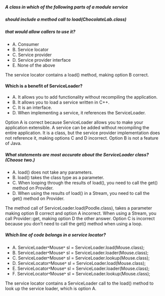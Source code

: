 ##### A class in which of the following parts of a module service
##### should include a method call to load(ChocolateLab.class)
##### that would allow callers to use it?
* A. Consumer
* B. Service locator
* C. Service provider
* D. Service provider interface
* E. None of the above

The service locator contains a load() method, making option B correct.

#### Which is a benefit of ServiceLoader?
*  A. It allows you to add functionality without recompiling the application.
*  B. It allows you to load a service written in C++.
*  C. It is an interface.
*  D. When implementing a service, it references the ServiceLoader.

Option A is correct because ServiceLoader allows you to make your application extensible.
A service can be added without recompiling the entire application.
It is a class, but the service provider implementation does not reference it,
making options C and D incorrect. Option B is not a feature of Java.

##### What statements are most accurate about the ServiceLoader class? (Choose two.)
* A. load() does not take any parameters.
* B. load() takes the class type as a parameter.
* C. When looping through the results of load(), you need to call the get() method on Provider.
* D. When using the results of load() in a Stream, you need to call the get() method on Provider.

The method call of ServiceLoader.load(Poodle.class),
takes a parameter making option B correct and option A incorrect.
When using a Stream, you call Provider::get, making option D the other answer.
Option C is incorrect because you don’t need to call the get() method when using a loop.

##### Which line of code belongs in a service locator?
* A. ServiceLoader˂Mouse˃ sl = ServiceLoader.load(Mouse.class);
* B. ServiceLoader˂Mouse˃ sl = ServiceLoader.loader(Mouse.class);
* C. ServiceLoader˂Mouse˃ sl = ServiceLoader.lookup(Mouse.class);
* D. ServiceLocator˂Mouse˃ sl = ServiceLoader.load(Mouse.class);
* E. ServiceLocator˂Mouse˃ sl = ServiceLoader.loader(Mouse.class);
* F. ServiceLocator˂Mouse˃ sl = ServiceLoader.lookup(Mouse.class);

The service locator contains a ServiceLoader call to the load()
method to look up the service loader, which is option A.

